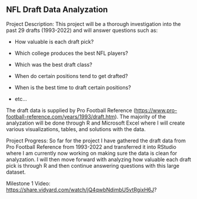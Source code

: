 NFL Draft Data Analyzation
-

Project Description: This project will be a thorough investigation into the past 29 drafts (1993-2022) and will answer questions such as:
   - How valuable is each draft pick?
  
   - Which college produces the best NFL players?
   
   - Which was the best draft class?
   
   - When do certain positions tend to get drafted?
   
   - When is the best time to draft certain positions?
   
   - etc...

The draft data is supplied by Pro Football Reference (https://www.pro-football-reference.com/years/1993/draft.htm). The majority of the analyzation will be done through R and Microsoft Excel where I will create various visualizations, tables, and solutions with the data.

Project Progress: So far for the project I have gathered the draft data from Pro Football Reference from 1993-2022 and transferred it into RStudio where I am currently now working on making sure the data is clean for analyzation. I will then move forward with analyzing how valuable each draft pick is through R and then continue answering questions with this large dataset.

Milestone 1 Video: https://share.vidyard.com/watch/jQ4qwbNdimbU5vtRgixH6J?
